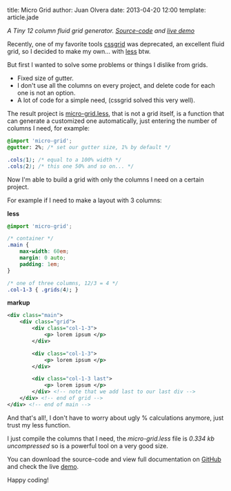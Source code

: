 title: Micro Grid
author: Juan Olvera
date: 2013-04-20 12:00
template: article.jade

*A Tiny 12 column fluid grid generator. [Source-code](http://github.com/thinkxl/micro-grid) and [live demo](http://thinkxl.github.io/micro-grid/)*

Recently, one of my favorite tools [cssgrid](http://andytaylor.me/2013/04/09/1140px-css-grid-retired/) was deprecated, an excellent fluid grid, so I decided to make my own... with [less](http://lesscss.org) btw.

But first I wanted to solve some problems or things I dislike from grids.

- Fixed size of gutter.
- I don't use all the columns on every project, and delete code for each one is not an option.
- A lot of code for a simple need, (cssgrid solved this very well).

The result project is [micro-grid.less](http://github.com/thinkxl/micro-grid), that is not a grid itself, is a function that can generate a customized one automatically, just entering the number of columns I need, for example:

```css
@import 'micro-grid';
@gutter: 2%; /* set our gutter size, 1% by default */

.cols(1); /* equal to a 100% width */
.cols(2); /* this one 50% and so on... */
```

Now I'm able to build a grid with only the columns I need on a certain project.

For example if I need to make a layout with 3 columns:

**less**
```css
@import 'micro-grid';

/* container */
.main {
	max-width: 60em;
	margin: 0 auto;
	padding: 1em;
}

/* one of three columns, 12/3 = 4 */
.col-1-3 { .grids(4); }
```

**markup**
```xml
<div class="main">
	<div class="grid">
		<div class="col-1-3">
			<p> lorem ipsum </p>
		</div>

		<div class="col-1-3">
			<p> lorem ipsum </p>
		</div>

		<div class="col-1-3 last">
			<p> lorem ipsum </p>
		</div> <!-- note that we add last to our last div -->
	</div> <!-- end of grid -->
</div> <!-- end of main -->
```

And that's all!, I don't have to worry about ugly % calculations anymore, just trust my less function.

I just compile the columns that I need, the *micro-grid.less* file is *0.334 kb uncompressed* so is a powerful tool on a very good size.

You can download the source-code and view full documentation on [GitHub](https://github.com/thinkxl/micro-grid) and check the live [demo](http://thinkxl.github.io/micro-grid/).

Happy coding!
